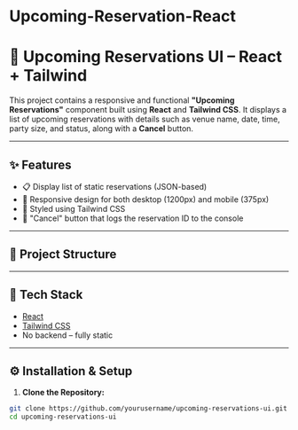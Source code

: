 # Upcoming-Reservation-React
# 📆 Upcoming Reservations UI – React + Tailwind

This project contains a responsive and functional **"Upcoming Reservations"** component built using **React** and **Tailwind CSS**. It displays a list of upcoming reservations with details such as venue name, date, time, party size, and status, along with a **Cancel** button.

---

## ✨ Features

- 📋 Display list of static reservations (JSON-based)
- 📱 Responsive design for both desktop (1200px) and mobile (375px)
- 🎨 Styled using Tailwind CSS
- 🔘 "Cancel" button that logs the reservation ID to the console

---

## 📁 Project Structure


---

## 🚀 Tech Stack

- [React](https://reactjs.org/)
- [Tailwind CSS](https://tailwindcss.com/)
- No backend – fully static

---

## ⚙️ Installation & Setup

1. **Clone the Repository:**

```bash
git clone https://github.com/yourusername/upcoming-reservations-ui.git
cd upcoming-reservations-ui
